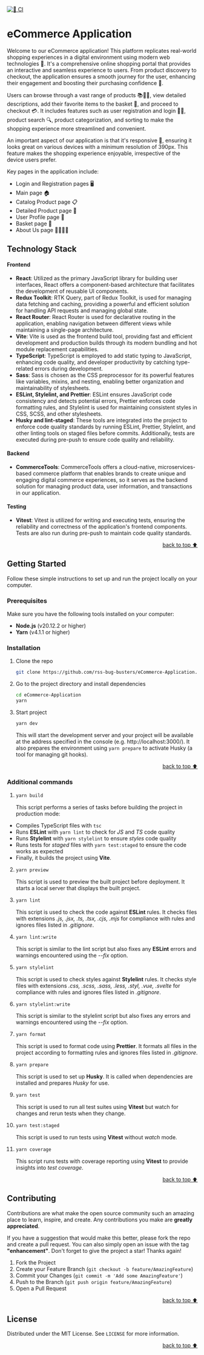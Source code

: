 <a name="readme-top"></a>

[![🧪 CI](https://github.com/rss-bug-busters/eCommerce-Application/actions/workflows/CI.yml/badge.svg)](https://github.com/rss-bug-busters/eCommerce-Application/actions/workflows/CI.yml)

# eCommerce Application

Welcome to our eCommerce application! This platform replicates real-world shopping experiences in a digital environment using modern web technologies 🏪. It's a comprehensive online shopping portal that provides an interactive and seamless experience to users. From product discovery to checkout, the application ensures a smooth journey for the user, enhancing their engagement and boosting their purchasing confidence 🚀.

Users can browse through a vast range of products 📚👗👟, view detailed descriptions, add their favorite items to the basket 🛒, and proceed to checkout 💳. It includes features such as user registration and login 📝🔐, product search 🔍, product categorization, and sorting to make the shopping experience more streamlined and convenient.

An important aspect of our application is that it's responsive 📲, ensuring it looks great on various devices with a minimum resolution of 390px. This feature makes the shopping experience enjoyable, irrespective of the device users prefer.

Key pages in the application include:

- Login and Registration pages 🖥️
- Main page 🏠
- Catalog Product page 📋
- Detailed Product page 🔎
- User Profile page 👤
- Basket page 🛒
- About Us page 🙋‍♂️🙋‍♀️

## Technology Stack

#### Frontend

- **React**: Utilized as the primary JavaScript library for building user interfaces, React offers a component-based architecture that facilitates the development of reusable UI components.
- **Redux Toolkit**: RTK Query, part of Redux Toolkit, is used for managing data fetching and caching, providing a powerful and efficient solution for handling API requests and managing global state.
- **React Router**: React Router is used for declarative routing in the application, enabling navigation between different views while maintaining a single-page architecture.
- **Vite**: Vite is used as the frontend build tool, providing fast and efficient development and production builds through its modern bundling and hot module replacement capabilities.
- **TypeScript**: TypeScript is employed to add static typing to JavaScript, enhancing code quality, and developer productivity by catching type-related errors during development.
- **Sass**: Sass is chosen as the CSS preprocessor for its powerful features like variables, mixins, and nesting, enabling better organization and maintainability of stylesheets.
- **ESLint, Stylelint, and Prettier**: ESLint ensures JavaScript code consistency and detects potential errors, Prettier enforces code formatting rules, and Stylelint is used for maintaining consistent styles in CSS, SCSS, and other stylesheets.
- **Husky and lint-staged**: These tools are integrated into the project to enforce code quality standards by running ESLint, Prettier, Stylelint, and other linting tools on staged files before commits. Additionally, tests are executed during pre-push to ensure code quality and reliability.

#### Backend

- **CommerceTools**: CommerceTools offers a cloud-native, microservices-based commerce platform that enables brands to create unique and engaging digital commerce experiences, so it serves as the backend solution for managing product data, user information, and transactions in our application.

#### Testing

- **Vitest**: Vitest is utilized for writing and executing tests, ensuring the reliability and correctness of the application's frontend components. Tests are also run during pre-push to maintain code quality standards.

<p align="right"><a href="#readme-top">back to top ⬆</a></p>

## Getting Started

Follow these simple instructions to set up and run the project locally on your computer.

### Prerequisites

Make sure you have the following tools installed on your computer:

- **Node.js** (v20.12.2 or higher)
- **Yarn** (v4.1.1 or higher)

### Installation

1. Clone the repo
   ```sh
   git clone https://github.com/rss-bug-busters/eCommerce-Application.git
   ```
2. Go to the project directory and install dependencies
   ```zsh
   cd eCommerce-Application
   yarn
   ```
3. Start project
   ```zsh
   yarn dev
   ```
   This will start the development server and your project will be available at the address specified in the console (e.g. http://localhost:3000/). It also prepares the environment using `yarn prepare` to activate Husky (a tool for managing git hooks).

<p align="right"><a href="#readme-top">back to top ⬆</a></p>

### Additional commands

1. ```zsh
   yarn build
   ```
   This script performs a series of tasks before building the project in production mode:

- Compiles TypeScript files with `tsc`
- Runs **ESLint** with `yarn lint` to check for _JS_ and _TS_ code quality
- Runs **Stylelint** with `yarn stylelint` to ensure _styles_ code quality
- Runs tests for _staged_ files with `yarn test:staged` to ensure the code works as expected
- Finally, it builds the project using **Vite**.

2. ```zsh
   yarn preview
   ```
   This script is used to preview the built project before deployment. It starts a local server that displays the built project.
3. ```zsh
   yarn lint
   ```

   This script is used to check the code against **ESLint** rules. It checks files with extensions _.js, .jsx, .ts, .tsx, .cjs, .mjs_ for compliance with rules and ignores files listed in _.gitignore_.

4. ```zsh
   yarn lint:write
   ```

   This script is similar to the lint script but also fixes any **ESLint** errors and warnings encountered using the _--fix_ option.

5. ```zsh
   yarn stylelint
   ```

   This script is used to check styles against **Stylelint** rules. It checks style files with extensions _.css, .scss, .sass, .less, .styl, .vue, .svelte_ for compliance with rules and ignores files listed in _.gitignore_.

6. ```zsh
   yarn stylelint:write
   ```

   This script is similar to the stylelint script but also fixes any errors and warnings encountered using the _--fix_ option.

7. ```zsh
   yarn format
   ```

   This script is used to format code using **Prettier**. It formats all files in the project according to formatting rules and ignores files listed in _.gitignore_.

8. ```zsh
   yarn prepare
   ```

   This script is used to set up **Husky**. It is called when dependencies are installed and prepares _Husky_ for use.

9. ```zsh
   yarn test
   ```

   This script is used to run all test suites using **Vitest** but watch for changes and rerun tests when they change.

10. ```zsh
    yarn test:staged
    ```

    This script is used to run tests using **Vitest** without _watch_ mode.

11. ```zsh
    yarn coverage
    ```
    This script runs tests with coverage reporting using **Vitest** to provide insights into _test coverage_.

<p align="right"><a href="#readme-top">back to top ⬆</a></p>

## Contributing

Contributions are what make the open source community such an amazing place to learn, inspire, and create. Any contributions you make are **greatly appreciated**.

If you have a suggestion that would make this better, please fork the repo and create a pull request. You can also simply open an issue with the tag **"enhancement"**.
Don't forget to give the project a star! Thanks again!

1. Fork the Project
2. Create your Feature Branch (`git checkout -b feature/AmazingFeature`)
3. Commit your Changes (`git commit -m 'Add some AmazingFeature'`)
4. Push to the Branch (`git push origin feature/AmazingFeature`)
5. Open a Pull Request

<p align="right"><a href="#readme-top">back to top ⬆</a></p>

## License

Distributed under the MIT License. See `LICENSE` for more information.

<p align="right"><a href="#readme-top">back to top ⬆</a></p>
